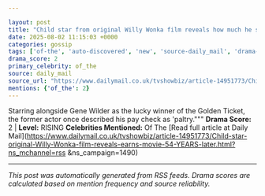 ```yaml
---

layout: post
title: "Child star from original Willy Wonka film reveals how much he still earns from movie 54 YEARS later"""
date: 2025-08-02 11:15:03 +0000
categories: gossip
tags: ['of-the', 'auto-discovered', 'new', 'source-daily_mail', 'drama-rising']
drama_score: 2
primary_celebrity: of_the
source: daily_mail
source_url: "https://www.dailymail.co.uk/tvshowbiz/article-14951773/Child-star-original-Willy-Wonka-film-reveals-earns-movie-54-YEARS-later.html?ns_mchannel=rss&1490&campaign=1490"""
mentions: {'of_the': 2}
---
```


Starring alongside Gene Wilder as the lucky winner of the Golden Ticket, the former actor once described his pay check as 'paltry.""" **Drama Score:** 2 | **Level:** RISING **Celebrities Mentioned:** Of The [Read full article at Daily Mail](https://www.dailymail.co.uk/tvshowbiz/article-14951773/Child-star-original-Willy-Wonka-film-reveals-earns-movie-54-YEARS-later.html?ns_mchannel=rss &ns_campaign=1490)

---

*This post was automatically generated from RSS feeds. Drama scores are calculated based on mention frequency and source reliability.*